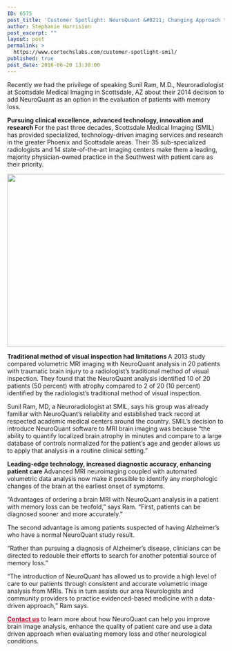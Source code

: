 ```yaml
---
ID: 6575
post_title: 'Customer Spotlight: NeuroQuant &#8211; Changing Approach to Patients with Memory Loss'
author: Stephanie Harrision
post_excerpt: ""
layout: post
permalink: >
  https://www.cortechslabs.com/customer-spotlight-smil/
published: true
post_date: 2016-06-20 13:30:00
---
```

Recently we had the privilege of speaking Sunil Ram, M.D., Neuroradiologist at Scottsdale Medical Imaging in Scottsdale, AZ about their 2014 decision to add NeuroQuant as an option in the evaluation of patients with memory loss.

<strong>Pursuing clinical excellence, advanced technology, innovation and research
</strong>For the past three decades, Scottsdale Medical Imaging (SMIL) has provided specialized, technology-driven imaging services and research in the greater Phoenix and Scottsdale areas. Their 35 sub-specialized radiologists and 14 state-of-the-art imaging centers make them a leading, majority physician-owned practice in the Southwest with patient care as their priority.

<a href="https://www.cortechslabs.com/wp-content/uploads/2016/06/Ram_Quote.png"><img class="aligncenter size-full wp-image-6275" src="https://www.cortechslabs.com/wp-content/uploads/2016/06/Ram_Quote.png" alt="" width="1339" height="400" /></a>

<strong>Traditional method of visual inspection had limitations </strong>
A 2013 study compared volumetric MRI imaging with NeuroQuant analysis in 20 patients with traumatic brain injury to a radiologist’s traditional method of visual inspection. They found that the NeuroQuant analysis identified 10 of 20 patients (50 percent) with atrophy compared to 2 of 20 (10 percent) identified by the radiologist’s traditional method of visual inspection.

Sunil Ram, MD, a Neuroradiologist at SMIL, says his group was already familiar with NeuroQuant’s reliability and established track record at respected academic medical centers around the country. SMIL’s decision to introduce NeuroQuant software to MRI brain imaging was because “the ability to quantify localized brain atrophy in minutes and compare to a large database of controls normalized for the patient’s age and gender allows us to apply that analysis in a routine clinical setting.”

<strong>Leading-edge technology, increased diagnostic accuracy, enhancing patient care </strong>
Advanced MRI neuroimaging coupled with automated volumetric data analysis now make it possible to identify any morphologic changes of the brain at the earliest onset of symptoms.

“Advantages of ordering a brain MRI with NeuroQuant analysis in a patient with memory loss can be twofold,” says Ram. “First, patients can be diagnosed sooner and more accurately.”

The second advantage is among patients suspected of having Alzheimer’s who have a normal NeuroQuant study result.

“Rather than pursuing a diagnosis of Alzheimer’s disease, clinicians can be directed to redouble their efforts to search for another potential source of memory loss.”

“The introduction of NeuroQuant has allowed us to provide a high level of care to our patients through consistent and accurate volumetric image analysis from MRIs. This in turn assists our area Neurologists and community providers to practice evidenced-based medicine with a data-driven approach,” Ram says.

<strong><span style="color: #c8042c;"><a style="color: #c8042c;" href="https://www.cortechslabs.com/neuroquant/">Contact us</a></span></strong> to learn more about how NeuroQuant can help you improve brain image analysis, enhance the quality of patient care and use a data driven approach when evaluating memory loss and other neurological conditions.

&nbsp;

<img style="min-height: 1px!important; width: 1px!important; border-width: 0!important; padding: 0!important; margin: 0!important;" src="http://track.hubspot.com/__ptq.gif?a=343740&amp;k=14&amp;r=http%3A%2F%2Fcortechsnews.cortechslabs.com%2Fcustomer-spotlight-smil&amp;bu=http%253A%252F%252Fcortechsnews.cortechslabs.com&amp;bvt=rss" alt="" width="1" height="1" />
